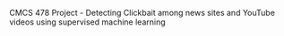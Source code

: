 CMCS 478 Project - Detecting Clickbait among news sites and YouTube videos using supervised machine learning
